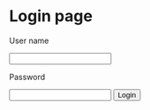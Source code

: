 <!DOCTYPE.html>
<html>
<head>
    <title>Login Page</title>
</head>
<body>
<h1>Login page</h1>
<p>User name</p>
<input type="user name">
<p>Password</p>
<input type="password">
<button>Login</button>
